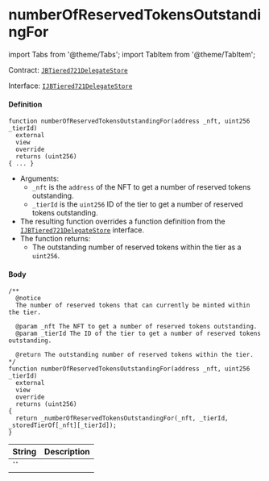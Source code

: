 # numberOfReservedTokensOutstandingFor

import Tabs from '@theme/Tabs';
import TabItem from '@theme/TabItem';

Contract: [`JBTiered721DelegateStore`](/dev/api/contracts/or-delegates/jbtiered721delegatestore)

Interface: [`IJBTiered721DelegateStore`](/dev/api/interfaces/ijbtiered721delegatestore)

<Tabs>
<TabItem value="Step by step" label="Step by step">

#### Definition

```
function numberOfReservedTokensOutstandingFor(address _nft, uint256 _tierId)
  external
  view
  override
  returns (uint256)
{ ... }
```

- Arguments:
  - `_nft` is the `address` of the NFT to get a number of reserved tokens outstanding.
  - `_tierId` is the `uint256` ID of the tier to get a number of reserved tokens outstanding.
- The resulting function overrides a function definition from the [`IJBTiered721DelegateStore`](/dev/api/interfaces/ijbtiered721delegatestore) interface.
- The function returns:
  - The outstanding number of reserved tokens within the tier as a `uint256`.

#### Body

</TabItem>

<TabItem value="Code" label="Code">

```
/** 
  @notice
  The number of reserved tokens that can currently be minted within the tier. 

  @param _nft The NFT to get a number of reserved tokens outstanding.
  @param _tierId The ID of the tier to get a number of reserved tokens outstanding.

  @return The outstanding number of reserved tokens within the tier.
*/
function numberOfReservedTokensOutstandingFor(address _nft, uint256 _tierId)
  external
  view
  override
  returns (uint256)
{
  return _numberOfReservedTokensOutstandingFor(_nft, _tierId, _storedTierOf[_nft][_tierId]);
}
```

</TabItem>

<TabItem value="Errors" label="Errors">

|String|Description|
|-|-|
|**``**||

</TabItem>

<TabItem value="Bug bounty" label="Bug bounty">

</TabItem>
</Tabs>


